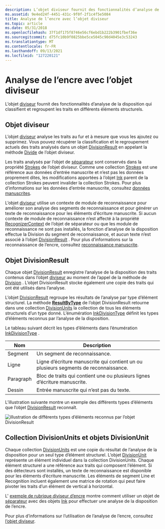 ```yaml
---
description: L’objet diviseur fournit des fonctionnalités d’analyse de la disposition qui classifient et regroupent les traits en différents éléments structurels.
ms.assetid: 9e4ed24f-4451-431c-9f0f-2f1c4f5e5084
title: Analyse de l’encre avec l’objet diviseur
ms.topic: article
ms.date: 05/31/2018
ms.openlocfilehash: 37f1df175f8746e56cf6ebd1b222b3901fbef36e
ms.sourcegitcommit: d75fc10b9f0825bbe5ce5045c90d4045e3c53243
ms.translationtype: MT
ms.contentlocale: fr-FR
ms.lasthandoff: 09/13/2021
ms.locfileid: "127220121"
---
```

# <a name="ink-analysis-with-the-divider-object"></a>Analyse de l’encre avec l’objet diviseur

L’objet [diviseur](/previous-versions/ms583616(v=vs.100)) fournit des fonctionnalités d’analyse de la disposition qui classifient et regroupent les traits en différents éléments structurels.

## <a name="divider-object"></a>Objet diviseur

L’objet [diviseur](/previous-versions/ms583616(v=vs.100)) analyse les traits au fur et à mesure que vous les ajoutez ou supprimez. Vous pouvez récupérer la classification et le regroupement actuels des traits analysés dans un objet [DivisionResult](/previous-versions/ms583620(v=vs.100)) en appelant la méthode [Divide](/previous-versions/ms568936(v=vs.100)) de l’objet diviseur.

Les traits analysés par l’objet de [séparateur](/previous-versions/ms583616(v=vs.100)) sont conservés dans la propriété [Strokes](/previous-versions/ms582090(v=vs.100)) de l’objet diviseur. Comme une collection [Strokes](/previous-versions/ms552701(v=vs.100)) est une référence aux données d’entrée manuscrite et n’est pas les données proprement dites, les modifications apportées à l’objet [Ink](/previous-versions/ms583670(v=vs.100)) parent de la collection Strokes peuvent invalider la collection Strokes. Pour plus d’informations sur les données d’entrée manuscrite, consultez [données manuscrites](ink-data.md).

L’objet [diviseur](/previous-versions/ms583616(v=vs.100)) utilise un contexte de module de reconnaissance pour améliorer son analyse des segments de reconnaissance et pour générer un texte de reconnaissance pour les éléments d’écriture manuscrite. Si aucun contexte de module de reconnaissance n’est affecté à la propriété [RecognizerContext](/previous-versions/ms582089(v=vs.100)) de l’objet de séparateur ou que les module de reconnaissance ne sont pas installés, la fonction d’analyse de la disposition effectue la Division du segment de reconnaissance, et aucun texte n’est associé à l’objet [DivisionResult](/previous-versions/ms583620(v=vs.100)) . Pour plus d’informations sur la reconnaissance de l’encre, consultez [reconnaissance manuscrite](ink-recognition.md).

## <a name="divisionresult-object"></a>Objet DivisionResult

Chaque objet [DivisionResult](/previous-versions/ms583620(v=vs.100)) enregistre l’analyse de la disposition des traits contenus dans l’objet [diviseur](/previous-versions/ms583616(v=vs.100)) au moment de l’appel de la méthode de [Division](/previous-versions/ms568936(v=vs.100)) . L’objet DivisionResult stocke également une copie des traits qui ont été utilisés dans l’analyse.

L’objet [DivisionResult](/previous-versions/ms583620(v=vs.100)) regroupe les résultats de l’analyse par type d’élément structurel. La méthode [**ResultByType**](/windows/desktop/api/msinkaut15/nf-msinkaut15-iinkdivisionresult-resultbytype) de l’objet DivisionResult retourne dans une collection [DivisionUnits](/previous-versions/ms583625(v=vs.100)) la collection de tous les éléments structurels d’un type donné. L’énumération [InkDivisionType](/previous-versions/ms552251(v=vs.100)) définit les types d’éléments reconnus par l’analyse de la disposition.

Le tableau suivant décrit les types d’éléments dans l’énumération [InkDivisionType](/previous-versions/ms552251(v=vs.100)) .



| Nom                 | Description                                                                      |
|----------------------|----------------------------------------------------------------------------------|
| Segment<br/>   | Un segment de reconnaissance.<br/>                                                |
| Ligne<br/>      | Ligne d’écriture manuscrite qui contient un ou plusieurs segments de reconnaissance.<br/> |
| Paragraph<br/> | Bloc de traits qui contient une ou plusieurs lignes d’écriture manuscrite.<br/>    |
| Dessin<br/>   | Entrée manuscrite qui n’est pas du texte.<br/>                                                 |



 

L’illustration suivante montre un exemple des différents types d’éléments que l’objet [DivisionResult](/previous-versions/ms583620(v=vs.100)) reconnaît.

![illustration de différents types d’éléments reconnus par l’objet DivisionResult](images/5f2ab955-1f74-4b71-b3ba-8d1ca23e0578.gif)

## <a name="divisionunits-collection-and-divisionunit-objects"></a>Collection DivisionUnits et objets DivisionUnit

Chaque collection [DivisionUnits](/previous-versions/ms583625(v=vs.100)) est une copie du résultat de l’analyse de la disposition pour un seul type d’élément structurel. L’objet [DivisionUnit](/previous-versions/ms583624(v=vs.100)) représente un élément individuel dans la collection DivisionUnits. Chaque élément structurel a une référence aux traits qui composent l’élément. Si des détecteurs sont installés, un texte de reconnaissance est disponible pour les éléments d’écriture manuscrite. Les éléments de segment Line et Recognition incluent également une matrice de rotation qui peut faire pivoter les traits d’un élément de vertical à horizontal.

L' [exemple de rubrique diviseur d’encre](ink-divider-sample.md) montre comment utiliser un objet de [séparateur](/previous-versions/ms583616(v=vs.100)) avec des objets [Ink](/previous-versions/ms583670(v=vs.100)) pour effectuer une analyse de la disposition de l’encre.

Pour plus d’informations sur l’utilisation de l’analyse de l’encre, consultez [l’objet diviseur](the-divider-object.md).

 

